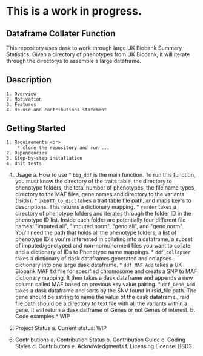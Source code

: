# This is a work in progress.
## Dataframe Collater Function
This repository uses dask to work through large UK Biobank Summary Statistics.  Given a directory of phenotypes from UK Biobank, it will iterate through the directorys to assemble a large dataframe.

## Description 
	1. Overview
 	2. Motivation
 	3. Features
 	4. Re-use and contributions statement 

## Getting Started
 	1. Requirements <br>
		* clone the repository and run ...
 	2. Dependencies
 	3. Step-by-step installation
 	4. Unit tests

4. Usage
 	a. How to use
		* `big_ddf` is the main function. To run this function, you must know the directory of the traits table, the directory to phenotype folders, the total number of phenotypes, the file name types, directory to the MAF files, gene names and directory to the variants (rsids).
		* `ukbbTT_to_dict` takes a trait table file path, and maps key's to descriptions. This returns a dictionary mapping.
		* `reader` takes a directory of phenotype folders and iterates through the folder ID in the phenotype ID list.  Inside each folder are potentially four different file names: "imputed.all", "imputed.norm", "geno.all", and "geno.norm".  You'll need the path that holds all the phenotype folders, a list of phenotype ID's you're interested in collating into a dataframe, a subset of imputed/genotyped and non-norm/normed files you want to collate and a dictionary of IDs to Phenotype name mappings.
		* `ddf_collapser` takes a dictionary of dask dataframes generated and colapses dictionary into one large dask dataframe.
		* `ddf_MAF_Add` takes a UK Biobank MAF txt file for specified chromosome and creats a SNP to MAF dictionary mapping.  It then takes a dask dataframe and appends a new column called MAF based on previous key value pairing.
		* `ddf_Gene_Add` takes a dask dataframe and sorts by the SNV found in rsid_file path.  The gene should be astring to name the value of the dask dataframe., rsid file path should be a directory to text file with all the variants within a gene. It will return a dask datframe of Genes or not Genes of interest.
 	b. Code examples
		* WIP	
5. Project Status
 	a. Current status: WIP
		
6. Contributions
 	a. Contribution Status
 	b. Contribution Guide
 	c. Coding Styles
	d. Contributors 
	e. Acknowledgments
 	f. Licensing
		License: BSD3
